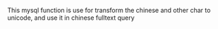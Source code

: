 This mysql function is use for transform the chinese and other char to unicode, and use it in chinese fulltext query
